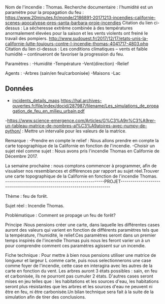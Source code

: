 Nom de l'incendie : Thomas.
Recherche documentaire : l'humidité est un paramètre pour la propagation du feu : https://www.20minutes.fr/monde/2186891-20171213-incendies-californie-scenes-apocalypse-pres-santa-barbara-proie-incendies
Citation du lien ci-dessus :  La sécheresse extrême combinée à des températures anormalement élevées pour la saison et les vents violents ont freiné le travail des pompiers.
http://www.sudouest.fr/2017/12/17/etats-unis-la-californie-lutte-toujours-contre-l-incendie-thomas-4041717-4803.php
Citation du lien ci-dessus :  Les conditions climatiques – vents et faible humidité – continueront de favoriser la progression du feu.


Paramètres : 
-Humidité
-Température
-Vent(direction)
-Relief


Agents : 
-Arbres (sain/en feu/carbonisée)
-Maisons
-Lac


## Données
- [incidents_details_maps](http://cdfdata.fire.ca.gov/incidents/incidents_details_maps?incident_id=1922)
https://hal.archives-ouvertes.fr/file/index/docid/287987/filename/Les_simulations_de_propagation_de_feu_en_milieu_urbain.pdf

-https://www.science-emergence.com/Articles/G%C3%A9n%C3%A9rer-un-tableau-matrice-de-nombres-al%C3%A9atoires-avec-numpy-de-python/ : Mettre un intervalle pour les valeurs de la matrice.


Remarque : -Prendre en compte le relief : Nous allons prendre en compte la carte topographique de la Californie en fonction de l'incendie.
-Choisir un sujet réel comme sujet : Nous avons pris l'incendie Thomas en Californie de Décembre 2017.

La semaine prochaine : nous comptons commencer à programmer, afin de visualiser nos resemblances et différences par rapport au sujet réel.Trouver une carte topographique de la Californie en fonction de l'incendie Thomas.
--------------------------------------------------PROJET-------------------------------------------------------------------------

Thème : feu de forêt.

Sujet réel : Incendie Thomas.

Problématique : Comment se propage un feu de forêt?

Principe :Nous pensions créer une carte, dans laquelle les différentes cases auront des valeurs qui varient en fonction de différents paramètres tels que la température, l'humidité, le relief.Ces paramètres seront dans un premier temps inspirés de l'incendie Thomas puis nous les feront varier un à un pour comprendre comment ces paramètres agissent sur un incendie.

Fiche technique : Pour mettre à bien nous pensions utiliser une matrice de longueur et largeur L comme carte, puis nous selectionnerons une case comme foyer de l'incendie, cette case en interagira avec les autres de la carte en fonction du vent. Les arbres auront 3 états possibles : sain, en feu et carbonisée, ils ne pourront pas cumuler 2 états. D'autres cases seront mises en jeu telles que : les habitations et les sources d'eau, les habitations seront plus résistantes que les arbres et les sources d'eau ne peuvent ni être en feu, ni être carbonisée.Un bilan technique sera fait à la suite de la simulation afin de tirer des conclusions.
